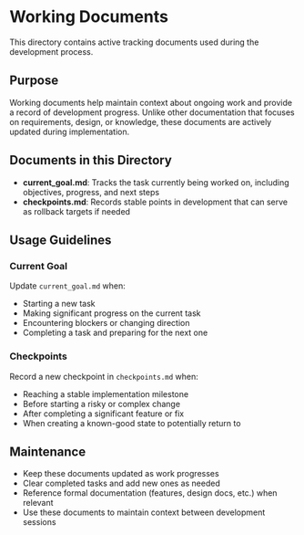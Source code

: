 # Working Documents

This directory contains active tracking documents used during the development process.

## Purpose

Working documents help maintain context about ongoing work and provide a record of development progress. Unlike other documentation that focuses on requirements, design, or knowledge, these documents are actively updated during implementation.

## Documents in this Directory

- **current_goal.md**: Tracks the task currently being worked on, including objectives, progress, and next steps
- **checkpoints.md**: Records stable points in development that can serve as rollback targets if needed

## Usage Guidelines

### Current Goal

Update `current_goal.md` when:
- Starting a new task
- Making significant progress on the current task
- Encountering blockers or changing direction
- Completing a task and preparing for the next one

### Checkpoints

Record a new checkpoint in `checkpoints.md` when:
- Reaching a stable implementation milestone
- Before starting a risky or complex change
- After completing a significant feature or fix
- When creating a known-good state to potentially return to

## Maintenance

- Keep these documents updated as work progresses
- Clear completed tasks and add new ones as needed
- Reference formal documentation (features, design docs, etc.) when relevant
- Use these documents to maintain context between development sessions
